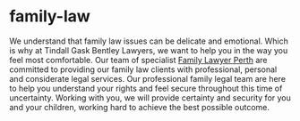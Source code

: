 # family-law

We understand that family law issues can be delicate and emotional. Which is why at Tindall Gask Bentley Lawyers, we want to help you in the way you feel most comfortable. Our team of specialist <a href="https://tgb.com.au/areas-served/tgb-family-lawyers-perth/">Family Lawyer Perth</a> are committed to providing our family law clients with professional, personal and considerate legal services.
Our professional family legal team are here to help you understand your rights and feel secure throughout this time of uncertainty. Working with you, we will provide certainty and security for you and your children, working hard to achieve the best possible outcome.
